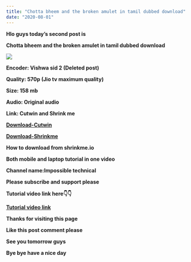 ```yaml
---
title: "Chotta bheem and the broken amulet in tamil dubbed download"
date: "2020-08-01"
---
```


**Hlo guys today’s second post is**

**Chotta bheem and the broken amulet in tamil dubbed download**

[![](https://1.bp.blogspot.com/-nsP1utgxiZY/XyUbIm6SC5I/AAAAAAAAAHU/ay8vr32nN4EDeX5c5FNapKwIe8Ug9JliQCLcBGAsYHQ/w586-h439/7FCEFA5A30CC56EB7A97C6C29A9BE789F0F8DED4P.jpg)](https://1.bp.blogspot.com/-nsP1utgxiZY/XyUbIm6SC5I/AAAAAAAAAHU/ay8vr32nN4EDeX5c5FNapKwIe8Ug9JliQCLcBGAsYHQ/s300/7FCEFA5A30CC56EB7A97C6C29A9BE789F0F8DED4P.jpg)

**Encoder: Vishwa sid 2 (Deleted post)** 

**Quality: 570p (Jio tv maximum quality)** 

**Size: 158 mb**

**Audio: Original audio**

**Link: Cutwin and Shrink me**

**[Download-Cutwin](https://cutwin.com/lDS2MHg2)**

**[Download-Shrinkme](https://shrinkme.io/6gyMH60)**

**How to download from shrinkme.io**

**Both mobile and laptop tutorial in one video**

**Channel name:Impossible technical**

**Please subscribe and support please**

 **Tutorial video link here👇👇**

**[Tutorial video link](https://youtu.be/HgBJ7_4hqIU)**

**Thanks for visiting this page**

**Like this post comment please**

**See you tomorrow guys**

**Bye bye have a nice day**
